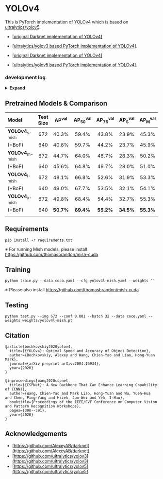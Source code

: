 # YOLOv4

This is PyTorch implementation of [YOLOv4](https://github.com/AlexeyAB/darknet) which is based on [ultralytics/yolov5](https://github.com/ultralytics/yolov5).

* [[original Darknet implementation of YOLOv4]](https://github.com/AlexeyAB/darknet)

* [[ultralytics/yolov3 based PyTorch implementation of YOLOv4]](https://github.com/WongKinYiu/PyTorch_YOLOv4/tree/u3_preview).

* [[original Darknet implementation of YOLOv4]](https://github.com/AlexeyAB/darknet)

* [[ultralytics/yolov5 based PyTorch implementation of YOLOv4]](https://github.com/WongKinYiu/PyTorch_YOLOv4/tree/u5).

### development log

<details><summary> <b>Expand</b> </summary>

* `2021-01-19` - support instance segmentation. [`mask-yolo`]()
* `2021-01-17` - support anchor-free-based methods. [`center-yolo`]()
* `2021-01-14` - support joint detection and classification.
* `2020-01-02` - design new PRN and CSP-based models.
* `2020-12-22` - support transfer learning.
* `2020-12-18` - support non-local series self-attention blocks. [`gc`]() [`dnl`]()
* `2020-12-16` - support down-sampling blocks in cspnet paper. [`down-c`]() [`down-d`]()
* `2020-12-03` - support imitation learning.
* `2020-12-02` - support squeeze and excitation.
* `2020-11-26` - support multi-class multi-anchor joint detection and embedding.
* `2020-11-25` - support joint detection and embedding.
* `2020-11-23` - support teacher-student learning.
* `2020-11-17` - pytorch 1.7 compatibility. 
* `2020-11-06` - support inference with initial weights. 
* `2020-10-21` - fully supported by darknet. 
* `2020-09-18` - design fine-tune methods. 
* `2020-08-29` - support deformable kernel. 
* `2020-08-25` - pytorch 1.6 compatibility.
* `2020-08-24` - support channel last training/testing. 
* `2020-08-16` - design CSPPRN. 
* `2020-08-15` - design deeper model. [`csp-p6-mish`]()
* `2020-08-11` - support HarDNet. [`hard39-pacsp`]() [`hard68-pacsp`]() [`hard85-pacsp`]()
* `2020-08-10` - add DDP training.
* `2020-08-06` - support DCN, DCNv2. [`yolov4-dcn`]()
* `2020-08-01` - add pytorch hub.
* `2020-07-31` - support ResNet, ResNeXt, CSPResNet, CSPResNeXt. [`r50-pacsp`]() [`x50-pacsp`]() [`cspr50-pacsp`]() [`cspx50-pacsp`]()
* `2020-07-28` - support SAM. [`yolov4-pacsp-sam`]()
* `2020-07-24` - update api.
* `2020-07-23` - support CUDA accelerated Mish activation function.
* `2020-07-19` - support and training tiny YOLOv4. [`yolov4-tiny`]()
* `2020-07-15` - design and training conditional YOLOv4. [`yolov4-pacsp-conditional`]()
* `2020-07-13` - support MixUp data augmentation.
* `2020-07-03` - design new stem layers.
* `2020-06-16` - support floating16 of GPU inference.
* `2020-06-14` - convert .pt to .weights for darknet fine-tuning.
* `2020-06-13` - update multi-scale training strategy.
* `2020-06-12` - design scaled YOLOv4 follow [ultralytics](https://github.com/ultralytics/yolov5). [`yolov4-pacsp-s`]() [`yolov4-pacsp-m`]() [`yolov4-pacsp-l`]() [`yolov4-pacsp-x`]()
* `2020-06-07` - design [scaling methods](https://github.com/WongKinYiu/PyTorch_YOLOv4/blob/master/images/scalingCSP.png) for CSP-based models. [`yolov4-pacsp-25`]() [`yolov4-pacsp-75`]()
* `2020-06-03` - update COCO2014 to COCO2017.
* `2020-05-30` - update FPN neck to CSPFPN. [`yolov4-yocsp`]() [`yolov4-yocsp-mish`]()
* `2020-05-24` - update neck of YOLOv4 to CSPPAN. [`yolov4-pacsp`]() [`yolov4-pacsp-mish`]()
* `2020-05-15` - training YOLOv4 with Mish activation function. [`yolov4-yospp-mish`]() [`yolov4-paspp-mish`]()
* `2020-05-08` - design and training YOLOv4 with [FPN](https://arxiv.org/abs/1612.03144) neck. [`yolov4-yospp`]()
* `2020-05-01` - training YOLOv4 with Leaky activation function using PyTorch. [`yolov4-paspp`]() [`PAN`](https://arxiv.org/abs/1803.01534)

</details>

</details>

## Pretrained Models & Comparison

| Model | Test Size | AP<sup>val</sup> | AP<sub>50</sub><sup>val</sup> | AP<sub>75</sub><sup>val</sup> | AP<sub>S</sub><sup>val</sup> | AP<sub>M</sub><sup>val</sup> | AP<sub>L</sub><sup>val</sup> | yaml | weights |
| :-- | :-: | :-: | :-: | :-: | :-: | :-: | :-: | :-: | :-: | 
| **YOLOv4**<sub>s-mish</sub> | 672 | 40.3% | 59.4% | 43.8% | 23.9% | 45.3% | 52.2% | [yaml](https://github.com/WongKinYiu/PyTorch_YOLOv4/blob/u5/models/yolov4s-mish.yaml) | [weights](https://drive.google.com/file/d/1Ku41qm7sLk3vRWI46MslbAMu9pxlqtnk/view?usp=sharing) |
| (+BoF) | 640 | 40.8% | 59.7% | 44.2% | 23.7% | 45.9% | 53.0% |  | [weights](https://drive.google.com/file/d/12nwMErZiQv607lAG6Mem1hXbVUdFxyR_/view?usp=sharing) |
| **YOLOv4**<sub>m-mish</sub> | 672 | 44.7% | 64.0% | 48.7% | 28.3% | 50.2% | 57.7% | [yaml](https://github.com/WongKinYiu/PyTorch_YOLOv4/blob/u5/models/yolov4m-mish.yaml) | [weights](https://drive.google.com/file/d/1EqbLcdLxjigvYdLhl-YQtPl2qR2KP9iU/view?usp=sharing) |
| (+BoF) | 640 | 45.6% | 64.8% | 49.7% | 28.0% | 51.0% | 59.5% |  | [weights](https://drive.google.com/file/d/1zhz_sr3D_JMf01scUiVrOkgM9shU1Sv2/view?usp=sharing) |
| **YOLOv4**<sub>l-mish</sub> | 672 | 48.1% | 66.8% | 52.6% | 31.9% | 53.3% | 61.0% | [yaml](https://github.com/WongKinYiu/PyTorch_YOLOv4/blob/u5/models/yolov4l-mish.yaml) | [weights](https://drive.google.com/file/d/1qzH5DhxUhjoQos3zRd8YFGItEAxWi32X/view?usp=sharing) |
| (+BoF) | 640 | 49.0% | 67.7% | 53.5% | 32.1% | 54.1% | 62.5% |  | [weights](https://drive.google.com/file/d/1dJc-W6ih37SDew7KPzDq9BF9TbICji5s/view?usp=sharing) |
| **YOLOv4**<sub>x-mish</sub> | 672 | 49.8% | 68.4% | 54.4% | 32.7% | 55.3% | 63.6% | [yaml](https://github.com/WongKinYiu/PyTorch_YOLOv4/blob/u5/models/yolov4x-mish.yaml) | [weights](https://drive.google.com/file/d/1v3xhTxze44VHq_kO7WhATVIkUq0bSGvF/view?usp=sharing) |
| (+BoF) | 640 | **50.7%** | **69.4%** | **55.2%** | **34.5%** | **55.3%** | **65.4%** |  | [weights](https://drive.google.com/file/d/1eDEM7LcE8B9MvbhVixxTvoMaKS8gW2-7/view?usp=sharing) |
|  |  |  |  |  |  |  |

## Requirements

```
pip install -r requirements.txt
```
※ For running Mish models, please install https://github.com/thomasbrandon/mish-cuda

## Training

```
python train.py --data coco.yaml --cfg yolov4l-mish.yaml --weights ''
```
※ Please also install https://github.com/thomasbrandon/mish-cuda

## Testing

```
python test.py --img 672 --conf 0.001 --batch 32 --data coco.yaml --weights weights/yolov4l-mish.pt
```

## Citation

```
@article{bochkovskiy2020yolov4,
  title={{YOLOv4}: Optimal Speed and Accuracy of Object Detection},
  author={Bochkovskiy, Alexey and Wang, Chien-Yao and Liao, Hong-Yuan Mark},
  journal={arXiv preprint arXiv:2004.10934},
  year={2020}
}
```

```
@inproceedings{wang2020cspnet,
  title={{CSPNet}: A New Backbone That Can Enhance Learning Capability of {CNN}},
  author={Wang, Chien-Yao and Mark Liao, Hong-Yuan and Wu, Yueh-Hua and Chen, Ping-Yang and Hsieh, Jun-Wei and Yeh, I-Hau},
  booktitle={Proceedings of the IEEE/CVF Conference on Computer Vision and Pattern Recognition Workshops},
  pages={390--391},
  year={2020}
}
```

## Acknowledgements

* [https://github.com/AlexeyAB/darknet](https://github.com/AlexeyAB/darknet)
* [https://github.com/ultralytics/yolov3](https://github.com/ultralytics/yolov3)
* [https://github.com/ultralytics/yolov5](https://github.com/ultralytics/yolov5)
